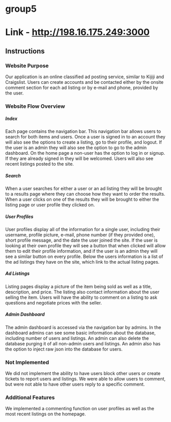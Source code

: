 # group5
# Link - http://198.16.175.249:3000


## Instructions
### Website Purpose
Our application is an online classified ad posting service, similar to Kijiji and Craigslist. Users can create accounts and be contacted either by the onsite comment section for each ad listing or by e-mail and phone, provided by the user.
### Website Flow Overview
##### Index 
Each page contains the navigation bar. This navigation bar allows users to search for both items and users. Once a user is signed in to an account they will also see the options to create a listing, go to their profile, and logout. If the user is an admin they will also see the option to go to the admin dashboard.
On the home page a non-user has the option to log in or signup. If they are already signed in they will be welcomed. Users will also see recent listings posted to the site.
##### Search
When a user searches for either a user or an ad listing they will be brought to a results page where they can choose how they want to order the results. When a user clicks on one of the results they will be brought to either the listing page or user profile they clicked on.
##### User Profiles
User profiles display all of the information for a single user, including their username, profile picture, e-mail, phone number (if they provided one), short profile message, and the date the user joined the site. If the user is looking at their own profile they will see a button that when clicked will allow them to edit their profile information, and if the user is an admin they will see a similar button on every profile. Below the users information is a list of the ad listings they have on the site, which link to the actual listing pages.
##### Ad Listings
Listing pages display a picture of the item being sold as well as a title, description, and price. The listing also contact information about the user selling the item. Users will have the ability to comment on a listing to ask questions and negotiate prices with the seller.
##### Admin Dashboard
The admin dashboard is accessed via the navigation bar by admins. In the dashboard admins can see some basic information about the database, including number of users and listings.  An admin can also delete the database purging it of all non-admin users and listings. An admin also has the option to inject raw json into the database for users.

### Not Implemented
We did not implement the ability to have users block other users or create tickets to report users and listings. We were able to allow users to comment, but were not able to have other users reply to a specific comment.

### Additional Features
We implemented a commenting function on user profiles as well as the most recent listings on the homepage. 
